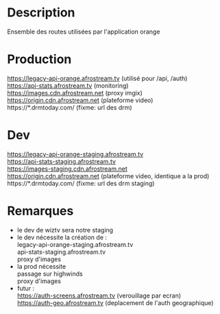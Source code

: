 # Description

Ensemble des routes utilisées par l'application orange

# Production

https://legacy-api-orange.afrostream.tv  (utilisé pour /api, /auth)  
https://api-stats.afrostream.tv          (monitoring)  
https://images.cdn.afrostream.net        (proxy imgix)  
https://origin.cdn.afrostream.net        (plateforme video)  
https://*.drmtoday.com/                  (fixme: url des drm)  

# Dev

https://legacy-api-orange-staging.afrostream.tv  
https://api-stats-staging.afrostream.tv  
https://images-staging.cdn.afrostream.net  
https://origin.cdn.afrostream.net        (plateforme video, identique a la prod)  
https://*.drmtoday.com/                  (fixme: url des drm staging)  

# Remarques

- le dev de wiztv sera notre staging  
- le dev nécessite la création de :  
   legacy-api-orange-staging.afrostream.tv  
   api-stats-staging.afrostream.tv  
   proxy d'images  
- la prod nécessite   
   passage sur highwinds  
   proxy d'images  
- futur :  
  https://auth-screens.afrostream.tv  (verouillage par ecran)  
  https://auth-geo.afrostream.tv      (deplacement de l'auth geographique)  

   
